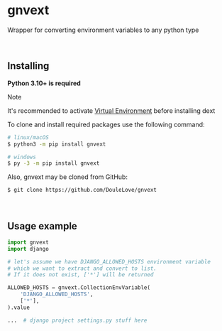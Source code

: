 # gnvext
Wrapper for converting environment variables to any python type

<br>

## Installing
**Python 3.10+ is required**

> [!NOTE]
> It's recommended to activate <a href="https://docs.python.org/3/library/venv.html">Virtual Environment</a> before installing dext

To clone and install required packages use the following command:
```bash
# linux/macOS
$ python3 -m pip install gnvext

# windows
$ py -3 -m pip install gnvext
```

Also, gnvext may be cloned from GitHub:
```bash
$ git clone https://github.com/DouleLove/gnvext
```

<br>

## Usage example
```py
import gnvext
import django

# let's assume we have DJANGO_ALLOWED_HOSTS environment variable
# which we want to extract and convert to list.
# If it does not exist, ['*'] will be returned

ALLOWED_HOSTS = gnvext.CollectionEnvVariable(
    'DJANGO_ALLOWED_HOSTS',
    ['*'],
).value

...  # django project settings.py stuff here
```
